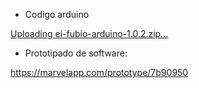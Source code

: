 
- Codigo arduino
  
[Uploading ei-fubio-arduino-1.0.2.zip…]()

- Prototipado de software:

https://marvelapp.com/prototype/7b90950
